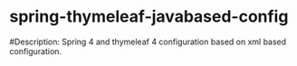 # spring-thymeleaf-javabased-config

#Description:
Spring 4 and thymeleaf 4 configuration based on xml based configuration.



